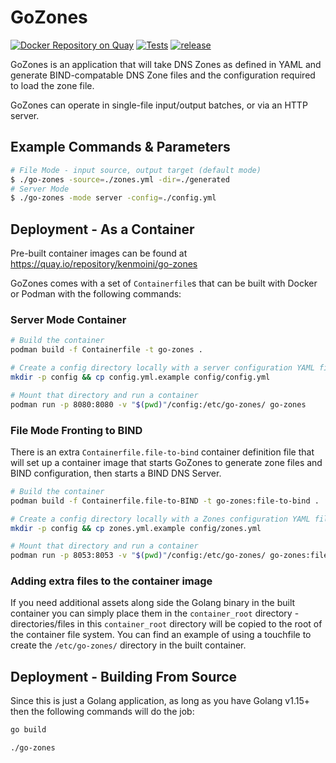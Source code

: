 # GoZones

[![Docker Repository on Quay](https://quay.io/repository/kenmoini/go-zones/status "Docker Repository on Quay")](https://quay.io/repository/kenmoini/go-zones) [![Tests](https://github.com/kenmoini/go-zones/actions/workflows/test.yml/badge.svg?branch=main)](https://github.com/kenmoini/go-zones/actions/workflows/test.yml) [![release](https://github.com/kenmoini/go-zones/actions/workflows/release.yml/badge.svg?branch=main)](https://github.com/kenmoini/go-zones/actions/workflows/release.yml)

GoZones is an application that will take DNS Zones as defined in YAML and generate BIND-compatable DNS Zone files and the configuration required to load the zone file.

GoZones can operate in single-file input/output batches, or via an HTTP server.

## Example Commands & Parameters

```bash
# File Mode - input source, output target (default mode)
$ ./go-zones -source=./zones.yml -dir=./generated
# Server Mode
$ ./go-zones -mode server -config=./config.yml
```

## Deployment - As a Container

Pre-built container images can be found at https://quay.io/repository/kenmoini/go-zones

GoZones comes with a set of `Containerfile`s that can be built with Docker or Podman with the following commands:

### Server Mode Container

```bash
# Build the container
podman build -f Containerfile -t go-zones .

# Create a config directory locally with a server configuration YAML file
mkdir -p config && cp config.yml.example config/config.yml

# Mount that directory and run a container
podman run -p 8080:8080 -v "$(pwd)"/config:/etc/go-zones/ go-zones
```

### File Mode Fronting to BIND

There is an extra `Containerfile.file-to-bind` container definition file that will set up a container image that starts GoZones to generate zone files and BIND configuration, then starts a BIND DNS Server.

```bash
# Build the container
podman build -f Containerfile.file-to-BIND -t go-zones:file-to-bind .

# Create a config directory locally with a Zones configuration YAML file for file mode operation
mkdir -p config && cp zones.yml.example config/zones.yml

# Mount that directory and run a container
podman run -p 8053:8053 -v "$(pwd)"/config:/etc/go-zones/ go-zones:file-to-bind
```

### Adding extra files to the container image

If you need additional assets along side the Golang binary in the built container you can simply place them in the `container_root` directory - directories/files in this `container_root` directory will be copied to the root of the container file system.  You can find an example of using a touchfile to create the `/etc/go-zones/` directory in the built container.

## Deployment - Building From Source

Since this is just a Golang application, as long as you have Golang v1.15+ then the following commands will do the job:

```bash
go build

./go-zones
```